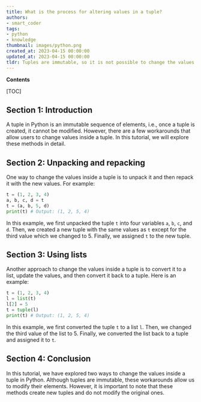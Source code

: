 ```yaml
---
title: What is the process for altering values in a tuple?
authors:
- smart_coder
tags:
- python
- knowledge
thumbnail: images/python.png
created_at: 2023-04-15 00:00:00
updated_at: 2023-04-15 00:00:00
tldr: Tuples are immutable, so it is not possible to change the values in a tuple.
---
```


**Contents**

[TOC]

## Section 1: Introduction
A tuple in Python is an immutable sequence of elements, i.e., once a tuple is created, it cannot be modified. However, there are a few workarounds that allow users to change values inside a tuple. In this tutorial, we will explore these methods in detail.

## Section 2: Unpacking and repacking
One way to change the values inside a tuple is to unpack it and then repack it with the new values. For example:

```python
t = (1, 2, 3, 4)
a, b, c, d = t
t = (a, b, 5, d)
print(t) # Output: (1, 2, 5, 4)
```

In this example, we first unpacked the tuple `t` into four variables `a`, `b`, `c`, and `d`. Then, we created a new tuple with the same values as `t` except for the third value which we changed to 5. Finally, we assigned `t` to the new tuple.

## Section 3: Using lists
Another approach to change the values inside a tuple is to convert it to a list, update the values, and then convert it back to a tuple. Here is an example:

```python
t = (1, 2, 3, 4)
l = list(t)
l[2] = 5
t = tuple(l)
print(t) # Output: (1, 2, 5, 4)
```

In this example, we first converted the tuple `t` to a list `l`. Then, we changed the third value of the list to 5. Finally, we converted the list back to a tuple and assigned it to `t`.

## Section 4: Conclusion
In this tutorial, we have explored two ways to change the values inside a tuple in Python. Although tuples are immutable, these workarounds allow us to modify their elements. However, it is important to note that these methods create new tuples and do not modify the original ones.
